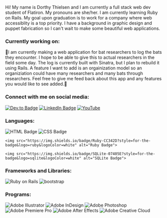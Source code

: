 <p>Hi! My name is Dorthy Thielsen and I am currently a full stack web dev student of Flatiron. My pronouns are she/her. I am currently learning Ruby on Rails. My goal upon graduation is to work for a company where web accessiblity is a top priority. I have a background in graphic design and puppet fabrication so I can't wait to make some beautiful web applications.</p>

<h3>Currently working on:</h3>
<p>🦇I am currently making a web application for bat researchers to log the bats they encounter. I hope to be able to give this to actual researchers in the field some day. The log is currently built with Sinatra, but I plan to rebuild it using Rails. A feature I want to add is an orgainization model so an organiziation could have many researchers and many bats through researchers. Feel free to give me feed back about this app and any features you would like to see added.🦇</p>

<h3>Connect with me on social media:</h3>
<a href="https://dev.to/dotnotation" target="_blank"><img src="https://img.shields.io/badge/dev.to-0A0A0A?style=for-the-badge&logo=dev.to&logoColor=white" alt="Dev.to Badge"></a>
<a href="https://www.linkedin.com/in/dorthy-thielsen-a863b158/" target="_blank"><img src="https://img.shields.io/badge/LinkedIn-0077B5?style=for-the-badge&logo=linkedin&logoColor=white" alt="LinkedIn Badge"></a>
<a href="https://www.youtube.com/channel/UC3sAh9p_omDFXaxJKS2jf2g" target="_blank"><img src="https://img.shields.io/badge/YouTube-FF0000?style=for-the-badge&logo=youtube&logoColor=white" alt="YouTube"></a>

<h3>Languages:</h3>
<div style='vertical-align:middle; display:inline;'>
    <img src="https://img.shields.io/badge/HTML-239120?style=for-the-badge&logo=html5&logoColor=white" alt="HTML Badge">
</div>
<div style='vertical-align:middle; display:inline;'>
    <img src="https://img.shields.io/badge/CSS-239120?&style=for-the-badge&logo=css3&logoColor=white" alt="CSS Badge">
</div>

    <img src="https://img.shields.io/badge/Ruby-CC342D?style=for-the-badge&logo=ruby&logoColor=white" alt="Ruby Badge">

    <img src="https://img.shields.io/badge/SQLite-07405E?style=for-the-badge&logo=sqlite&logoColor=white" alt="SQLite Badge">

<h3>Frameworks and Libraries:</h3>
<td nowrap><img src="https://img.shields.io/badge/rails-%23CC0000.svg?style=for-the-badge&logo=ruby-on-rails&logoColor=white" alt="Ruby on Rails">
<img src="https://img.shields.io/badge/bootstrap-%23563D7C.svg?style=for-the-badge&logo=bootstrap&logoColor=white" alt="bootstrap"></td>

<h3>Programs:</h3>
<td nowrap><img src="https://img.shields.io/badge/adobeillustrator-%23FF9A00.svg?style=for-the-badge&logo=adobeillustrator&logoColor=white" alt="Adobe Illustrator">
<img src="https://img.shields.io/badge/Adobe%20InDesign-49021F?style=for-the-badge&logo=adobeindesign&logoColor=FF3366" alt="Adobe InDesign">
<img src="https://img.shields.io/badge/adobephotoshop-%2331A8FF.svg?style=for-the-badge&logo=adobephotoshop&logoColor=white" alt="Adobe Photoshop">
<img src="https://img.shields.io/badge/Adobe%20Premiere%20Pro-9999FF?style=for-the-badge&logo=Adobe%20Premiere%20Pro&logoColor=white" alt="Adobe Premiere Pro">
<img src="https://img.shields.io/badge/Adobe-After%20Effects-CF96FD?style=for-the-badge&logo=Adobe-After-Effects&labelColor=393665&logoWidth=15" alt="Adobe After Effects">
<img src="https://img.shields.io/badge/Adobe%20Creative%20Cloud-DA1F26?style=for-the-badge&logo=Adobe%20Creative%20Cloud&logoColor=white" alt="Adobe Creative Cloud"></td>


